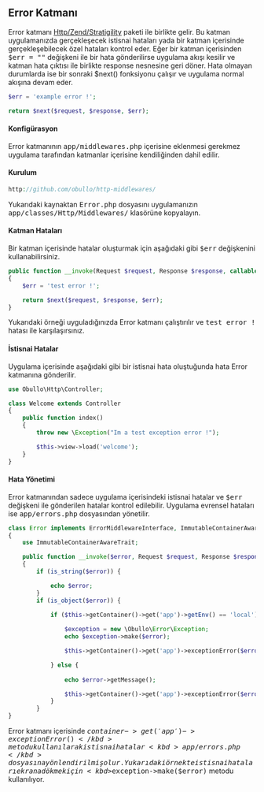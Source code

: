 
## Error Katmanı

Error katmanı <a href="https://github.com/zendframework/zend-stratigility" target="_blank">Http/Zend/Stratigility</a> paketi ile birlikte gelir. Bu katman uygulamanızda gerçekleşecek istisnai hataları yada bir katman içerisinde gerçekleşebilecek özel hataları kontrol eder. Eğer bir katman içerisinden <kbd>$err = ""</kbd> değişkeni ile bir hata gönderilirse uygulama akışı kesilir ve katman hata çıktısı ile birlikte response nesnesine geri döner. Hata olmayan durumlarda ise bir sonraki $next() fonksiyonu çalışır ve uygulama normal akışına devam eder.


```php
$err = 'example error !';

return $next($request, $response, $err);
```

#### Konfigürasyon 

Error katmanının <kbd>app/middlewares.php</kbd> içerisine eklenmesi gerekmez uygulama tarafından katmanlar içerisine kendiliğinden dahil edilir. 

#### Kurulum

```php
http://github.com/obullo/http-middlewares/
```

Yukarıdaki kaynaktan <kbd>Error.php</kbd> dosyasını uygulamanızın <kbd>app/classes/Http/Middlewares/</kbd> klasörüne kopyalayın.

#### Katman Hataları

Bir katman içerisinde hatalar oluşturmak için aşağıdaki gibi <kbd>$err</kbd> değişkenini kullanabilirsiniz.

```php
public function __invoke(Request $request, Response $response, callable $next = null)
{
    $err = 'test error !';

    return $next($request, $response, $err);
}
```

Yukarıdaki örneği uyguladığınızda Error katmanı çalıştırılır ve <kbd>test error !</kbd> hatası ile karşılaşırsınız.

#### İstisnai Hatalar

Uygulama içerisinde aşağıdaki gibi bir istisnai hata oluştuğunda hata Error katmanına gönderilir.

```php
use Obullo\Http\Controller;

class Welcome extends Controller
{
    public function index()
    {
        throw new \Exception("Im a test exception error !");

        $this->view->load('welcome');
    }
}
```
#### Hata Yönetimi

Error katmanından sadece uygulama içerisindeki istisnai hatalar ve <kbd>$err</kbd> değişkeni ile gönderilen hatalar kontrol edilebilir. Uygulama evrensel hataları ise <kbd>app/errors.php</kbd> dosyasından yönetilir.

```php
class Error implements ErrorMiddlewareInterface, ImmutableContainerAwareInterface
{
    use ImmutableContainerAwareTrait;

    public function __invoke($error, Request $request, Response $response, callable $out = null)
    {
        if (is_string($error)) {

            echo $error;
        }
        if (is_object($error)) {
            
            if ($this->getContainer()->get('app')->getEnv() == 'local') {

                $exception = new \Obullo\Error\Exception;
                echo $exception->make($error);

                $this->getContainer()->get('app')->exceptionError($error);  // Log exceptions using app/errors.php

            } else {
            
                echo $error->getMessage();

                $this->getContainer()->get('app')->exceptionError($error);  // Log exceptions using app/errors.php
            }
        }
}
```

Error katmanı içerisinde <kbd>$container->get('app')->exceptionError()</kbd> metodu kullanılarak istisnai hatalar <kbd>app/errors.php</kbd> dosyasına yönlendirilmiş olur. Yukarıdaki örnekte istisnai hataları ekrana dökmek için  <kbd>$exception->make($error)</kbd> metodu kullanılıyor.
